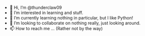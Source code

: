 - 👋 Hi, I’m @thunderclaw09
- 👀 I’m interested in learning and stuff.
- 🌱 I’m currently learning nothing in particular, but I like Python!
- 💞️ I’m looking to collaborate on nothing really, just looking around. 
- 📫 How to reach me ... (Rather not by the way)

<!---
thunderclaw09/thunderclaw09 is a ✨ special ✨ repository because its `README.md` (this file) appears on your GitHub profile.
You can click the Preview link to take a look at your changes.
--->
